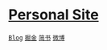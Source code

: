 # [Personal Site](http://zhangling.site)

[`Blog`](https://github.com/zhanglingrd/site/wiki)
[`掘金`](https://juejin.im/user/59e6e9acf265da43111f4c21/collections?type=created)
[`简书`](https://www.jianshu.com/u/539a1124c845)
[`微博`](https://www.weibo.com/5565541266/profile)
